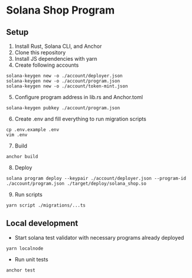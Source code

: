 # Solana Shop Program

## Setup

1. Install Rust, Solana CLI, and Anchor
2. Clone this repository
3. Install JS dependencies with yarn
4. Create following accounts
```
solana-keygen new -o ./account/deployer.json
solana-keygen new -o ./account/program.json
solana-keygen new -o ./account/token-mint.json
```
5. Configure program address in lib.rs and Anchor.toml
```
solana-keygen pubkey ./account/program.json
```
6. Create .env and fill everything to run migration scripts
```
cp .env.example .env
vim .env
```

7. Build
```
anchor build
```

8. Deploy
```
solana program deploy --keypair ./account/deployer.json --program-id ./account/program.json ./target/deploy/solana_shop.so
```

9. Run scripts
```
yarn script ./migrations/...ts
```

## Local development

- Start solana test validator with necessary programs already deployed
```
yarn localnode
```

- Run unit tests
```
anchor test
```
